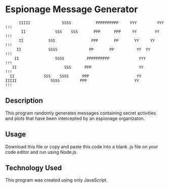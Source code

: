 # Espionage Message Generator


          IIIII              SSSS           PPPPPPPPPP     YYY         YYY         !!!
           II             SSS    SSS       PPP      PPP     YY        YY          !!!
          II           SSS                PPP       PP       YY     YY           !!!
         II            SSSS              PP       PP          YY  YY            !!!
        II                SSSS          PPPPPPPPPP             YYY             !!! 
       II                     SSS      PPP                     YY             !!!
      II             SSS    SSSS      PPP                     YY
    IIIII               SSSS         PPP                     YY             !!! 


## Description

This program randomly generates messages containing secret activities and plots that have been intercepted by an espionage organizaton.

## Usage

Download this file or copy and paste this code into a blank .js file on your code editor and run using Node.js.

## Technology Used

This program was created using only JavaScript.